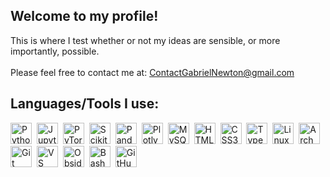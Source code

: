 ## Welcome to my profile!

This is where I test whether or not my ideas are sensible, or more importantly, possible.<br><br>
Please feel free to contact me at: <a href="mailto:ContactGabrielNewton@gmail.com">ContactGabrielNewton@gmail.com</a>
## Languages/Tools I use:

<p>
    <a href="https://docs.python.org/3/" style="margin-right: 4px;"><img src="https://cdn.jsdelivr.net/gh/devicons/devicon@latest/icons/python/python-original.svg" alt="Python" width="34" height="34"/></a>
    <a href="https://jupyter.org/documentation" style="margin-right: 4px;"><img src="https://cdn.jsdelivr.net/gh/devicons/devicon@latest/icons/jupyter/jupyter-original-wordmark.svg" alt="Jupyter" width="34" height="34"/></a>
    <a href="https://pytorch.org/docs/stable/index.html" style="margin-right: 4px;"><img src="https://cdn.jsdelivr.net/gh/devicons/devicon@latest/icons/pytorch/pytorch-original.svg" alt="PyTorch" width="34" height="34"/></a>
    <a href="https://scikit-learn.org/stable/user_guide.html" style="margin-right: 4px;"><img src="https://cdn.jsdelivr.net/gh/devicons/devicon@latest/icons/scikitlearn/scikitlearn-original.svg" alt="Scikit-Learn" width="34" height="34"/></a>
    <a href="https://pandas.pydata.org/docs/" style="margin-right: 4px;"><img src="https://cdn.jsdelivr.net/gh/devicons/devicon@latest/icons/pandas/pandas-original.svg" alt="Pandas" width="34" height="34"/></a>
    <a href="https://plotly.com/python/" style="margin-right: 4px;"><img src="https://cdn.jsdelivr.net/gh/devicons/devicon@latest/icons/plotly/plotly-original.svg" alt="Plotly" width="34" height="34"/></a>
    <a href="https://dev.mysql.com/doc/" style="margin-right: 4px;"><img src="https://cdn.jsdelivr.net/gh/devicons/devicon@latest/icons/mysql/mysql-original.svg" alt="MySQL" width="34" height="34"/></a>
    <a href="https://developer.mozilla.org/en-US/docs/Web/HTML" style="margin-right: 4px;"><img src="https://cdn.jsdelivr.net/gh/devicons/devicon@latest/icons/html5/html5-original.svg" alt="HTML5" width="34" height="34"/></a>
    <a href="https://developer.mozilla.org/en-US/docs/Web/CSS" style="margin-right: 4px;"><img src="https://cdn.jsdelivr.net/gh/devicons/devicon@latest/icons/css3/css3-original.svg" alt="CSS3" width="34" height="34"/></a>
    <a href="https://www.typescriptlang.org/docs/" style="margin-right: 4px;"><img src="https://cdn.jsdelivr.net/gh/devicons/devicon@latest/icons/typescript/typescript-original.svg" alt="TypeScript" width="34" height="34"/></a>
    <a href="https://wiki.archlinux.org/" style="margin-right: 4px;"><img src="https://cdn.jsdelivr.net/gh/devicons/devicon@latest/icons/linux/linux-original.svg" alt="Linux" width="34" height="34"/></a>
    <a href="https://wiki.archlinux.org/" style="margin-right: 4px;"><img src="https://cdn.jsdelivr.net/gh/devicons/devicon@latest/icons/archlinux/archlinux-original.svg" alt="Arch Linux" width="34" height="34"/></a>
    <a href="https://git-scm.com/doc" style="margin-right: 4px;"><img src="https://cdn.jsdelivr.net/gh/devicons/devicon@latest/icons/git/git-original.svg" alt="Git" width="34" height="34"/></a>
    <a href="https://code.visualstudio.com/docs" style="margin-right: 4px;"><img src="https://cdn.jsdelivr.net/gh/devicons/devicon@latest/icons/vscode/vscode-original.svg" alt="VS Code" width="34" height="34"/></a>
    <a href="https://help.obsidian.md/" style="margin-right: 4px;"><img src="https://upload.wikimedia.org/wikipedia/commons/1/10/2023_Obsidian_logo.svg" alt="Obsidian" width="34" height="34"/></a>
    <a href="https://www.gnu.org/software/bash/manual/" style="margin-right: 4px;"><img src="https://cdn.jsdelivr.net/gh/devicons/devicon@latest/icons/bash/bash-original.svg" alt="Bash" width="34" height="34"/></a>
    <a href="https://docs.github.com/en" style="margin-right: 4px;"><img src="https://cdn.jsdelivr.net/gh/devicons/devicon@latest/icons/github/github-original.svg" alt="GitHub" width="34" height="34"/></a>
</p>
